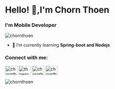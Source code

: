 <h1 align="left">Hello! 👋,I'm Chorn Thoen</h1>
<h3 align="left">I'm Mobile Developer</h3>

<p align="left"> <img src="https://komarev.com/ghpvc/?username=chornthoen&label=Profile%20views&color=0e75b6&style=flat" alt="chornthoen" /> </p>

- 🌱 I’m currently learning **Spring-boot and Nodejs**

<h3 align="left">Connect with me:</h3>
<p align="left">
<a href="https://twitter.com/chornthoen" target="blank"><img align="center" src="https://raw.githubusercontent.com/rahuldkjain/github-profile-readme-generator/master/src/images/icons/Social/twitter.svg" alt="chornthoen" height="30" width="40" /></a>
<a href="https://fb.com/thoenchorn" target="blank"><img align="center" src="https://raw.githubusercontent.com/rahuldkjain/github-profile-readme-generator/master/src/images/icons/Social/facebook.svg" alt="thoenchorn" height="30" width="40" /></a>
<a href="https://instagram.com/chornthoen" target="blank"><img align="center" src="https://raw.githubusercontent.com/rahuldkjain/github-profile-readme-generator/master/src/images/icons/Social/instagram.svg" alt="chornthoen" height="30" width="40" /></a>
<a href="https://www.youtube.com/c/chornthoen" target="blank"><img align="center" src="https://raw.githubusercontent.com/rahuldkjain/github-profile-readme-generator/master/src/images/icons/Social/youtube.svg" alt="chornthoen" height="30" width="40" /></a>
</p>

<p>&nbsp;<img align="left" src="https://github-readme-stats.vercel.app/api?username=chornthoen&show_icons=true&locale=en" alt="chornthoen" /></p>

  
<!-- <p><img align="center" src="https://github-readme-stats.vercel.app/api/top-langs?username=chornthoen&show_icons=true&locale=en&layout=compact" alt="chornthoen" /></p>
 -->

<!-- <h3 align="left">Languages and Tools:</h3>
<!-- <p align="left"> <a href="https://www.w3schools.com/cpp/" target="_blank" rel="noreferrer"> <img src="https://raw.githubusercontent.com/devicons/devicon/master/icons/cplusplus/cplusplus-original.svg" alt="cplusplus" width="40" height="40"/> </a> <a href="https://www.w3schools.com/cs/" target="_blank" rel="noreferrer"> <img src="https://raw.githubusercontent.com/devicons/devicon/master/icons/csharp/csharp-original.svg" alt="csharp" width="40" height="40"/> </a> <a href="https://dart.dev" target="_blank" rel="noreferrer"> <img src="https://www.vectorlogo.zone/logos/dartlang/dartlang-icon.svg" alt="dart" width="40" height="40"/> </a> <a href="https://flutter.dev" target="_blank" rel="noreferrer"> <img src="https://www.vectorlogo.zone/logos/flutterio/flutterio-icon.svg" alt="flutter" width="40" height="40"/> </a> <a href="https://www.java.com" target="_blank" rel="noreferrer"> <img src="https://raw.githubusercontent.com/devicons/devicon/master/icons/java/java-original.svg" alt="java" width="40" height="40"/> </a> <a href="https://nodejs.org" target="_blank" rel="noreferrer"> <img src="https://raw.githubusercontent.com/devicons/devicon/master/icons/nodejs/nodejs-original-wordmark.svg" alt="nodejs" width="40" height="40"/> </a> <a href="https://www.postgresql.org" target="_blank" rel="noreferrer"> <img src="https://raw.githubusercontent.com/devicons/devicon/master/icons/postgresql/postgresql-original-wordmark.svg" alt="postgresql" width="40" height="40"/> </a> <a href="https://www.python.org" target="_blank" rel="noreferrer"> <img src="https://raw.githubusercontent.com/devicons/devicon/master/icons/python/python-original.svg" alt="python" width="40" height="40"/> </a> <a href="https://spring.io/" target="_blank" rel="noreferrer"> <img src="https://www.vectorlogo.zone/logos/springio/springio-icon.svg" alt="spring" width="40" height="40"/> </a> </p> -->




